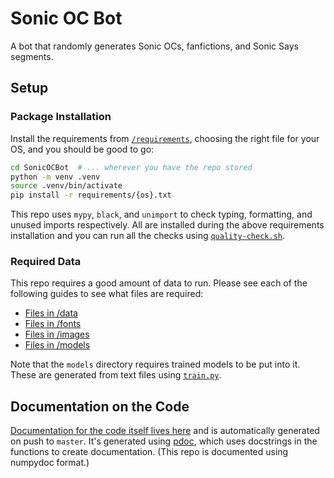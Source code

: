 # Sonic OC Bot

A bot that randomly generates Sonic OCs, fanfictions, and Sonic Says segments.

## Setup

### Package Installation

Install the requirements from [`/requirements`](/requirements/), choosing the right file for your OS, and you should be good to go:

```sh
cd SonicOCBot  # ... wherever you have the repo stored
python -m venv .venv
source .venv/bin/activate
pip install -r requirements/{os}.txt
```

This repo uses `mypy`, `black`, and `unimport` to check typing, formatting, and unused imports respectively. All are installed during the above requirements installation and you can run all the checks using [`quality-check.sh`](/quality-check.sh).

### Required Data

This repo requires a good amount of data to run. Please see each of the following guides to see what files are required:

- [Files in /data](data/DATA-README.md)
- [Files in /fonts](fonts/FONTS-README.md)
- [Files in /images](images/IMAGES-README.md)
- [Files in /models](models/MODELS-README.md)

Note that the `models` directory requires trained models to be put into it. These are generated from text files using [`train.py`](/train.py).

## Documentation on the Code

[Documentation for the code itself lives here](https://benshoeman.github.io/SonicOCBot/) and is automatically generated on push to `master`. It's generated using [pdoc](https://pdoc.dev/), which uses docstrings in the functions to create documentation. (This repo is documented using numpydoc format.)
